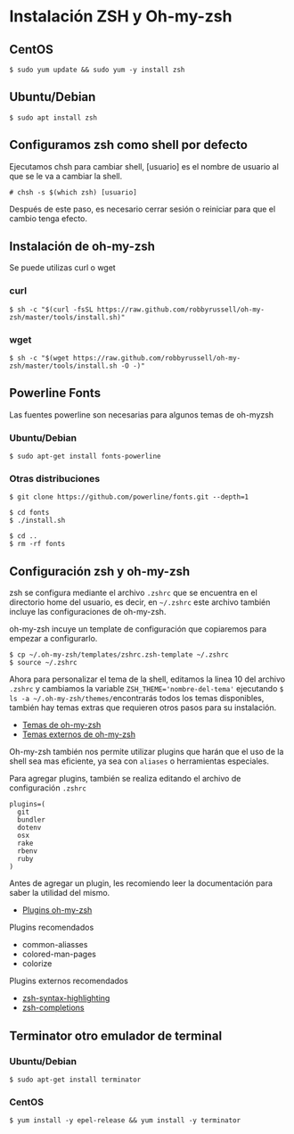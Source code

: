 # Instalación ZSH y Oh-my-zsh

## CentOS

`$ sudo yum update && sudo yum -y install zsh`

## Ubuntu/Debian

`$ sudo apt install zsh`

## Configuramos zsh como shell por defecto

Ejecutamos chsh para cambiar shell, [usuario] es el nombre de usuario al que se le va a cambiar la shell.

`# chsh -s $(which zsh) [usuario]`

Después de este paso, es necesario cerrar sesión o reiniciar para que el cambio tenga efecto.

## Instalación de oh-my-zsh

Se puede utilizas curl o wget

### curl

`$ sh -c "$(curl -fsSL https://raw.github.com/robbyrussell/oh-my-zsh/master/tools/install.sh)"`

### wget

`$ sh -c "$(wget https://raw.github.com/robbyrussell/oh-my-zsh/master/tools/install.sh -O -)"`

## Powerline Fonts

Las fuentes powerline son necesarias para algunos temas de oh-myzsh

### Ubuntu/Debian

`$ sudo apt-get install fonts-powerline`


### Otras distribuciones

```
$ git clone https://github.com/powerline/fonts.git --depth=1

$ cd fonts
$ ./install.sh

$ cd ..
$ rm -rf fonts
```

## Configuración zsh y oh-my-zsh

zsh se configura mediante el archivo `.zshrc` que se encuentra en el directorio home del usuario, es decir, en `~/.zshrc` este archivo también incluye las configuraciones de oh-my-zsh.


oh-my-zsh incuye un template de configuración que copiaremos para empezar a configurarlo.

```
$ cp ~/.oh-my-zsh/templates/zshrc.zsh-template ~/.zshrc
$ source ~/.zshrc
```

Ahora para personalizar el tema de la shell, editamos la linea 10 del archivo `.zshrc` y cambiamos la variable `ZSH_THEME='nombre-del-tema'` ejecutando `$ ls -a ~/.oh-my-zsh/themes/`encontrarás todos los temas disponibles, también hay temas extras que requieren otros pasos para su instalación.

- [Temas de oh-my-zsh](https://github.com/robbyrussell/oh-my-zsh/wiki/themes)
- [Temas externos de oh-my-zsh](https://github.com/robbyrussell/oh-my-zsh/wiki/External-themes)

Oh-my-zsh también nos permite utilizar plugins que harán que el uso de la shell sea mas eficiente, ya sea con `aliases` o herramientas especiales.

Para agregar plugins, también se realiza editando el archivo de configuración `.zshrc`

```
plugins=(
  git
  bundler
  dotenv
  osx
  rake
  rbenv
  ruby
)
```

Antes de agregar un plugin, les recomiendo leer la documentación para saber la utilidad del mismo.

- [Plugins oh-my-zsh](https://github.com/robbyrussell/oh-my-zsh/wiki/Plugins)

Plugins recomendados
- common-aliasses
- colored-man-pages
- colorize

Plugins externos recomendados
- [zsh-syntax-highlighting](https://github.com/zsh-users/zsh-syntax-highlighting/blob/master/INSTALL.md)
- [zsh-completions](https://github.com/zsh-users/zsh-completions)


## Terminator otro emulador de terminal

### Ubuntu/Debian
`$ sudo apt-get install terminator`

### CentOS
`$ yum install -y epel-release && yum install -y terminator`